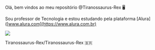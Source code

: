 Olá, bem vindos ao meu repositório @Tiranossaurus-Rex 🖥️

Sou professor de Tecnologia e estou estudando pela plataforma [Alura]([www.alura.com](https://www.alura.com.br)

![](https://media.tenor.com/TB63AFTuAA8AAAAi/computer-frustrated.gif)

Tiranossaurus-Rex/Tiranossaurus-Rex   🇧🇷
